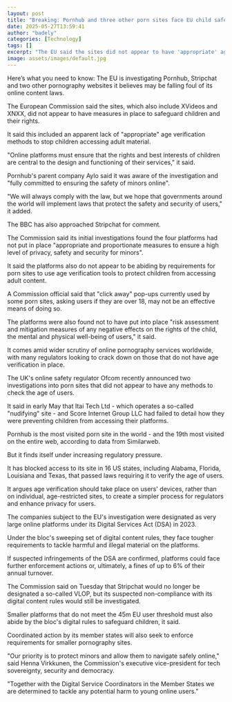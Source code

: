 ```yaml
---
layout: post
title: "Breaking: Pornhub and three other porn sites face EU child safety probe"
date: 2025-05-27T13:59:41
author: "badely"
categories: [Technology]
tags: []
excerpt: "The EU said the sites did not appear to have 'appropriate' age verification to stop children accessing porn."
image: assets/images/default.jpg
---
```


Here’s what you need to know: The EU is investigating Pornhub, Stripchat and two other pornography websites it believes may be falling foul of its online content laws.

The European Commission said the sites, which also include XVideos and XNXX, did not appear to have measures in place to safeguard children and their rights.

It said this included an apparent lack of "appropriate" age verification methods to stop children accessing adult material.

"Online platforms must ensure that the rights and best interests of children are central to the design and functioning of their services," it said.

Pornhub's parent company Aylo said it was aware of the investigation and "fully committed to ensuring the safety of minors online".

"We will always comply with the law, but we hope that governments around the world will implement laws that protect the safety and security of users," it added. 

The BBC has also approached Stripchat for comment.

The Commission said its initial investigations found the four platforms had not put in place "appropriate and proportionate measures to ensure a high level of privacy, safety and security for minors".

It said the platforms also do not appear to be abiding by requirements for porn sites to use age verification tools to protect children from accessing adult content.

A Commission official said that "click away" pop-ups currently used by some porn sites, asking users if they are over 18, may not be an effective means of doing so.

The platforms were also found not to have put into place "risk assessment and mitigation measures of any negative effects on the rights of the child, the mental and physical well-being of users," it said.

It comes amid wider scrutiny of online pornography services worldwide, with many regulators looking to crack down on those that do not have age verification in place.

The UK's online safety regulator Ofcom recently announced two investigations into porn sites that did not appear to have any methods to check the age of users.

It said in early May that Itai Tech Ltd - which operates a so-called "nudifying" site - and Score Internet Group LLC had failed to detail how they were preventing children from accessing their platforms.

Pornhub is the most visited porn site in the world - and the 19th most visited on the entire web, according to data from Similarweb.

But it finds itself under increasing regulatory pressure.

It has blocked access to its site in 16 US states, including Alabama, Florida, Louisiana and Texas, that passed laws requiring it to verify the age of users.

It argues age verification should take place on users' devices, rather than on individual, age-restricted sites, to create a simpler process for regulators and enhance privacy for users.

The companies subject to the EU's investigation were designated as very large online platforms under its Digital Services Act (DSA) in 2023.

Under the bloc's sweeping set of digital content rules, they face tougher requirements to tackle harmful and illegal material on the platforms.

If suspected infringements of the DSA are confirmed, platforms could face further enforcement actions or, ultimately, a fines of up to 6% of their annual turnover. 

The Commission said on Tuesday that Stripchat would no longer be designated a so-called VLOP, but its suspected non-compliance with its digital content rules would still be investigated.

Smaller platforms that do not meet the 45m EU user threshold must also abide by the bloc's digital rules to safeguard children, it said.

Coordinated action by its member states will also seek to enforce requirements for smaller pornography sites.

"Our priority is to protect minors and allow them to navigate safely online," said Henna Virkkunen, the Commission's executive vice-president for tech sovereignty, security and democracy. 

"Together with the Digital Service Coordinators in the Member States we are determined to tackle any potential harm to young online users."

